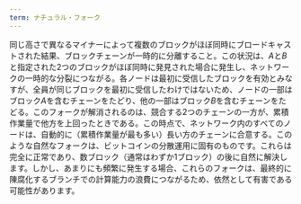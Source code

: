 ```yaml
---
term: ナチュラル・フォーク
---
```

同じ高さで異なるマイナーによって複数のブロックがほぼ同時にブロードキャストされた結果、ブロックチェーンが一時的に分離すること。この状況は、$A$と$B$と指定された2つのブロックがほぼ同時に発見された場合に発生し、ネットワークの一時的な分裂につながる。各ノードは最初に受信したブロックを有効とみなすが、全員が同じブロックを最初に受信したわけではないため、ノードの一部はブロック$A$を含むチェーンをたどり、他の一部はブロック$B$を含むチェーンをたどる。このフォークが解消されるのは、競合する2つのチェーンの一方が、累積作業量で他方を上回ったときである。この時点で、ネットワーク内のすべてのノードは、自動的に（累積作業量が最も多い）長い方のチェーンに合意する。このような自然なフォークは、ビットコインの分散運用に固有のものです。これらは完全に正常であり、数ブロック（通常はわずか1ブロック）の後に自然に解決します。しかし、あまりにも頻繁に発生する場合、これらのフォークは、最終的に陳腐化するブランチでの計算能力の浪費につながるため、依然として有害である可能性があります。